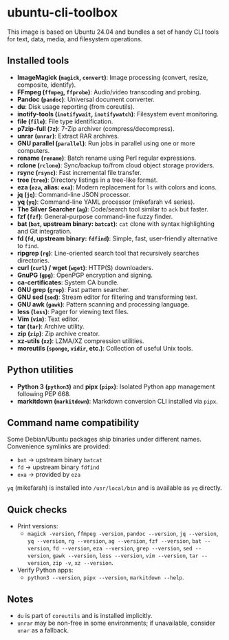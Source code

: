 # ubuntu-cli-toolbox

This image is based on Ubuntu 24.04 and bundles a set of handy CLI tools for text, data, media, and filesystem operations.

## Installed tools

- **ImageMagick (`magick`,        `convert`)**: Image processing (convert, resize, composite, identify).
- **FFmpeg (`ffmpeg`,        `ffprobe`)**: Audio/video transcoding and probing.
- **Pandoc (`pandoc`)**: Universal document converter.
- **du**: Disk usage reporting (from coreutils).
- **inotify-tools (`inotifywait`,        `inotifywatch`)**: Filesystem event monitoring.
- **file (`file`)**: File type identification.
- **p7zip-full (`7z`)**: 7-Zip archiver (compress/decompress).
- **unrar (`unrar`)**: Extract RAR archives.
- **GNU parallel (`parallel`)**: Run jobs in parallel using one or more computers.
- **rename (`rename`)**: Batch rename using Perl regular expressions.
- **rclone (`rclone`)**: Sync/backup to/from cloud object storage providers.
- **rsync (`rsync`)**: Fast incremental file transfer.
- **tree (`tree`)**: Directory listings in a tree-like format.
- **eza (`eza`, alias: `exa`)**: Modern replacement for `ls` with colors and icons.
- **jq (`jq`)**: Command-line JSON processor.
- **yq (`yq`)**: Command-line YAML processor (mikefarah v4 series).
- **The Silver Searcher (`ag`)**: Code/search tool similar to `ack` but faster.
- **fzf (`fzf`)**: General-purpose command-line fuzzy finder.
- **bat (`bat`, upstream binary: `batcat`)**: `cat` clone with syntax highlighting and Git integration.
- **fd (`fd`, upstream binary: `fdfind`)**: Simple, fast, user-friendly alternative to `find`.
- **ripgrep (`rg`)**: Line-oriented search tool that recursively searches directories.
- **curl (`curl`) / wget (`wget`)**: HTTP(S) downloaders.
- **GnuPG (`gpg`)**: OpenPGP encryption and signing.
- **ca-certificates**: System CA bundle.
- **GNU grep (`grep`)**: Fast pattern searcher.
- **GNU sed (`sed`)**: Stream editor for filtering and transforming text.
- **GNU awk (`gawk`)**: Pattern scanning and processing language.
- **less (`less`)**: Pager for viewing text files.
- **Vim (`vim`)**: Text editor.
- **tar (`tar`)**: Archive utility.
- **zip (`zip`)**: Zip archive creator.
- **xz-utils (`xz`)**: LZMA/XZ compression utilities.
- **moreutils (`sponge`,   `vidir`, etc.)**: Collection of useful Unix tools.

## Python utilities

- **Python 3 (`python3`)** and **pipx (`pipx`)**: Isolated Python app management following PEP 668.
- **markitdown (`markitdown`)**: Markdown conversion CLI installed via `pipx`.

## Command name compatibility

Some Debian/Ubuntu packages ship binaries under different names. Convenience symlinks are provided:

- `bat` → upstream binary `batcat`
- `fd` → upstream binary `fdfind`
- `exa` → provided by `eza`

`yq` (mikefarah) is installed into `/usr/local/bin` and is available as `yq` directly.

## Quick checks

- Print versions:
  - `magick -version`,        `ffmpeg -version`,        `pandoc --version`,        `jq --version`,        `yq --version`,        `rg --version`,        `ag --version`,        `fzf --version`,        `bat --version`,        `fd --version`,        `eza --version`,        `grep --version`,        `sed --version`,        `gawk --version`,        `less --version`,        `vim --version`,        `tar --version`,        `zip -v`,        `xz --version`.
- Verify Python apps:
  - `python3 --version`,        `pipx --version`,        `markitdown --help`.

## Notes

- `du` is part of `coreutils` and is installed implicitly.
- `unrar` may be non-free in some environments; if unavailable, consider `unar` as a fallback.
